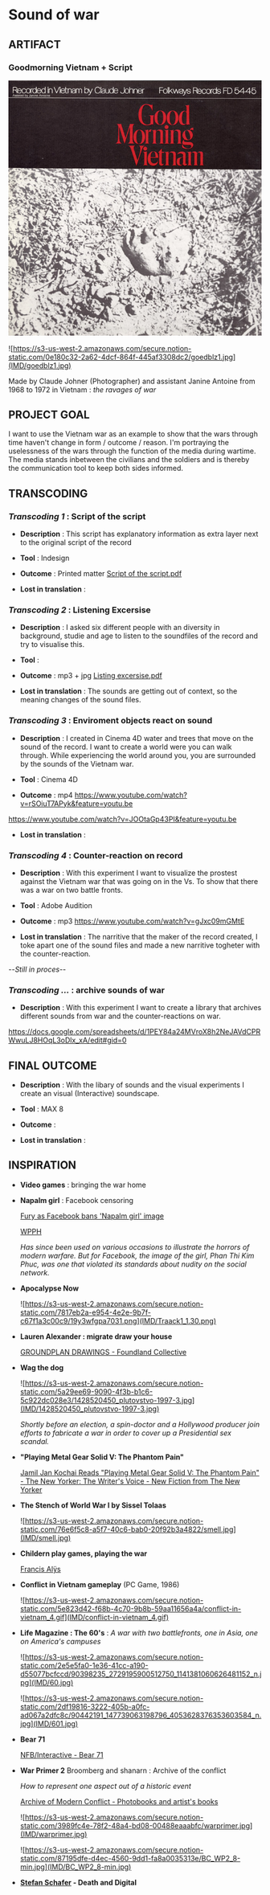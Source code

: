 # Sound of war

## ARTIFACT 

### Goodmorning Vietnam + Script

![IMD/Good_morning_vietnam.jpg](IMD/Good_morning_vietnam.jpg)

![https://s3-us-west-2.amazonaws.com/secure.notion-static.com/0e180c32-2a62-4dcf-864f-445af3308dc2/goedblz1.jpg](IMD/goedblz1.jpg)

Made by Claude Johner (Photographer) and assistant Janine Antoine from 1968 to 1972 in Vietnam : <em>the ravages of war</em>


## PROJECT GOAL

I want to use the Vietnam war as an example to show that the wars through time haven't change in form / outcome / reason. 
I'm portraying the uselessness of the wars through the function of the media during wartime. The media stands inbetween the civilians and the soldiers and is thereby the communication tool to keep both sides informed.


## TRANSCODING

### *Transcoding 1* : Script of the script

- **Description** : This script has explanatory information as extra layer next to the original script of the record

- **Tool** : Indesign

- **Outcome** : Printed matter
[Script of the script.pdf](https://s3-us-west-2.amazonaws.com/secure.notion-static.com/618a6812-87d7-4a31-b5e9-3b86057a215e/Script_of_the_script.pdf)

- **Lost in translation** : 


### *Transcoding 2* : Listening Excersise

- **Description** : I asked six different people with an diversity in background, studie and age to listen to the soundfiles of the record and try to visualise this.

- **Tool** : 

- **Outcome** : mp3 + jpg
[Listing excersise.pdf](https://s3-us-west-2.amazonaws.com/secure.notion-static.com/0c9958b7-a467-4f61-9290-36d117c6cc83/Listing_excersise.pdf)

- **Lost in translation** : The sounds are getting out of context, so the meaning changes of the sound files.


### *Transcoding 3* : Enviroment objects react on sound

- **Description** : I created in Cinema 4D water and trees that move on the sound of the record. I want to create a world were you can walk through. While experiencing the world around you, you are surrounded by the sounds of the Vietnam war. 

- **Tool** : Cinema 4D

- **Outcome** : mp4
https://www.youtube.com/watch?v=rSOiuT7APyk&feature=youtu.be

https://www.youtube.com/watch?v=JOOtaGp43PI&feature=youtu.be

- **Lost in translation** : 


### *Transcoding 4* : Counter-reaction on record 

- **Description** : With this experiment I want to visualize the prostest against the Vietnam war that was going on in the Vs. To show that there was a war on two battle fronts.

- **Tool** : Adobe Audition 

- **Outcome** : mp3
https://www.youtube.com/watch?v=gJxc09mGMtE

- **Lost in translation** : The narritive that the maker of the record created, I toke apart one of the sound files and made a new narritive togheter with the counter-reaction.


--*Still in proces*--

### *Transcoding ...* : archive sounds of war

- **Description** : With this experiment I want to create a library that archives different sounds from war and the counter-reactions on war. 

https://docs.google.com/spreadsheets/d/1PEY84a24MVroX8h2NeJAVdCPRWwuLJ8HOqL3oDlx_xA/edit#gid=0


## FINAL OUTCOME

- **Description** : With the libary of sounds and the visual experiments I create an visual (Interactive) soundscape.

- **Tool** : MAX 8

- **Outcome** :

- **Lost in translation** :


## INSPIRATION

- **Video games** : bringing the war home 

- **Napalm girl** : Facebook censoring

  [Fury as Facebook bans 'Napalm girl' image](https://www.bbc.com/news/technology-37318031)
  
  [WPPH](https://janrosseel.com/archive%2Fwpph)
  
  <em>Has since been used on various occasions to illustrate the horrors of modern warfare. But for Facebook, 
  the image of the girl, Phan Thi Kim Phuc, was one that violated its standards about nudity on the social network.</em>

- **Apocalypse Now**

  ![https://s3-us-west-2.amazonaws.com/secure.notion-static.com/7817eb2a-e954-4e2e-9b7f-c67f1a3c00c9/19y3wfgpa7031.png](IMD/Traack1_1.30.png)

- **Lauren Alexander : migrate draw your house**

  [GROUNDPLAN DRAWINGS - Foundland Collective](http://foundland.info/GROUNDPLAN-DRAWINGS)

- **Wag the dog** 

  ![https://s3-us-west-2.amazonaws.com/secure.notion-static.com/5a29ee69-9090-4f3b-b1c6-5c922dc028e3/1428520450_plutovstvo-1997-3.jpg](IMD/1428520450_plutovstvo-1997-3.jpg)

  *Shortly before an election, a spin-doctor and a Hollywood producer join efforts to fabricate a war in order to cover up a Presidential sex scandal.*
  
- **"Playing Metal Gear Solid V: The Phantom Pain"**

  [Jamil Jan Kochai Reads "Playing Metal Gear Solid V: The Phantom Pain" - The New Yorker: The Writer's Voice - New Fiction from The New Yorker](https://pca.st/19vld8tq)
  
- **The Stench of World War I by Sissel Tolaas**

  ![https://s3-us-west-2.amazonaws.com/secure.notion-static.com/76e6f5c8-a5f7-40c6-bab0-20f92b3a4822/smell.jpg](IMD/smell.jpg)

- **Childern play games, playing the war**

  [Francis Alÿs](https://www.eyefilm.nl/en/exhibition/francis-alÿs)

- **Conflict in Vietnam gameplay** (PC Game, 1986)

  ![https://s3-us-west-2.amazonaws.com/secure.notion-static.com/5e823d42-f68b-4c70-9b8b-59aa11656a4a/conflict-in-vietnam_4.gif](IMD/conflict-in-vietnam_4.gif)
  
- **Life Magazine : The 60's** : 
  *A war with two battlefronts, one in Asia, one on America's campuses*
  
  ![https://s3-us-west-2.amazonaws.com/secure.notion-static.com/2e5e5fa0-1e36-41cc-a190-d55077bcfccd/90398235_2729195900512750_1141381060626481152_n.jpg](IMD/60.jpg)

  ![https://s3-us-west-2.amazonaws.com/secure.notion-static.com/2df19816-3222-405b-a0fc-ad067a2dfc8c/90442191_147739063198796_4053628376353603584_n.jpg](IMD/601.jpg)
  
- **Bear 71**

  [NFB/Interactive - Bear 71](http://www.bear71.nfb.ca/#/bear71)
  
- **War Primer 2** Broomberg and shanarn : Archive of the conflict 

  *How to represent one aspect out of a historic event*
  
   [Archive of Modern Conflict - Photobooks and artist's books](https://archiveofmodernconflict.com)
  
  ![https://s3-us-west-2.amazonaws.com/secure.notion-static.com/3989fc4e-78f2-48a4-bd08-00488eaaabfc/warprimer.jpg](IMD/warprimer.jpg)

  ![https://s3-us-west-2.amazonaws.com/secure.notion-static.com/87195dfe-d4ec-4560-9dd1-fa8a0035313e/BC_WP2_8-min.jpg](IMD/BC_WP2_8-min.jpg)
  
- **[Stefan Schafer](http://stefanschafer.net) - Death and Digital**
  






 
  



